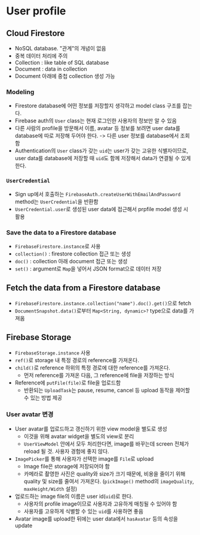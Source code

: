 # User profile

## Cloud Firestore

- NoSQL database. "관계"의 개념이 없음
- 중복 데이터 처리에 주의
- Collection : like table of SQL database
- Document : data in collection
- Document 아래에 중첩 collection 생성 가능

### Modeling

- Firestore database에 어떤 정보를 저장할지 생각하고 model class 구조를 잡는다.
- Firebase auth의 `User` class는 현재 로그인한 사용자의 정보만 알 수 있음
- 다른 사람의 profile을 방문해서 이름, avatar 등 정보를 보려면 user data를 database에 따로 저장해 두어야 한다. -> 다른 user 정보를 database에서 조회함
- Authentication의 `User` class가 갖는 `uid`는 user가 갖는 고유한 식별자이므로, user data를 database에 저장할 때 `uid`도 함께 저장해서 data가 연결될 수 있게 한다.

### `UserCredential`

- Sign up에서 호출하는 `FirebaseAuth.createUserWithEmailAndPassword` method는 `UserCredential`을 반환함
- `UserCredential.user`로 생성된 user data에 접근해서 prpfile model 생성 시 활용

### Save the data to a Firestore database

- `FirebaseFirestore.instance`로 사용
- `collection()` : firestore collection 접근 또는 생성
- `doc()` : collection 아래 document 접근 또는 생성
- `set()` : argument로 `Map`을 넣어서 JSON format으로 데이터 저장

## Fetch the data from a Firestore database

- `FirebaseFirestore.instance.collection("name").doc().get()`으로 fetch
- `DocumentSnapshot.data()`로부터 `Map<String, dynamic>?` type으로 data를 가져옴

## Firebase Storage

- `FirebaseStorage.instance` 사용
- `ref()`로 storage 내 특정 경로의 reference를 가져온다.
- `child()`로 reference 하위의 특정 경로에 대한 reference를 가져온다.
  - 먼저 reference를 가져온 다음, 그 reference에 file을 저장하는 방식
- Reference에 `putFile(file)`로 file을 업로드함
  - 반환되는 `UploadTask`는 pause, resume, cancel 등 upload 동작을 제어할 수 있는 방법 제공

### User avatar 변경

- User avatar를 업로드하고 갱신하기 위한 view model을 별도로 생성
  - 이것을 위해 avatar widget을 별도의 view로 분리
  - `UserViewModel` 안에서 모두 처리한다면, image를 바꾸는데 screen 전체가 reload 될 것. 사용자 경험에 좋지 않다.
- `ImagePicker`를 통해 사용자가 선택한 image를 `File`로 upload
  - Image file은 storage에 저장되어야 함
  - 카메라로 촬영한 사진은 quality와 size가 크기 때문에, 비용을 줄이기 위해 quality 및 size를 줄여서 가져온다. (`pickImage()` method의 `imageQuality`, `maxHeight/Width` 설정)
- 업로드하는 image file의 이름은 user id(`uid`)로 한다.
  - 사용자의 profile image이므로 사용자과 고유하게 매칭될 수 있어야 함
  - 사용자를 고유하게 식별할 수 있는 `uid`를 사용하면 좋음
- Avatar image를 upload한 뒤에는 user data에서 `hasAvatar` 등의 속성을 update
